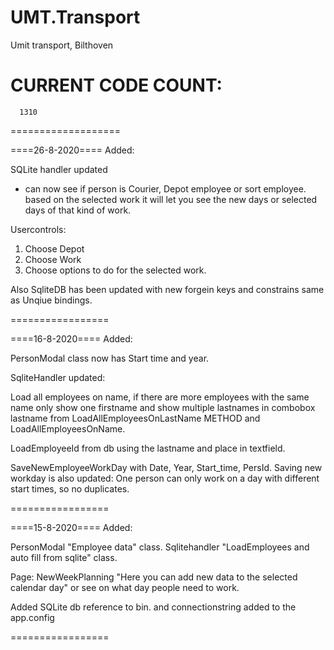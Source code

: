 # UMT.Transport
Umit transport, Bilthoven

CURRENT CODE COUNT:
===================
      1310
===================

====26-8-2020====
Added:

SQLite handler updated
- can now see if person is Courier, Depot employee or sort employee. based on the selected work it will let you see the new days or selected days of that kind of work.

Usercontrols:
1. Choose Depot
2. Choose Work
3. Choose options to do for the selected work.

Also SqliteDB has been updated with new forgein keys and constrains same as Unqiue bindings.

=================

====16-8-2020====
Added:

PersonModal class now has Start time and year.

SqliteHandler updated:

Load all employees on name, if there are more employees with the same name only show one firstname and show multiple lastnames in combobox lastname from LoadAllEmployeesOnLastName METHOD and LoadAllEmployeesOnName.

LoadEmployeeId from db using the lastname and place in textfield.

SaveNewEmployeeWorkDay with Date, Year, Start_time, PersId.
Saving new workday is also updated:
One person can only work on a day with different start times, so no duplicates.

=================


====15-8-2020====
Added:

PersonModal "Employee data" class.
Sqlitehandler "LoadEmployees and auto fill from sqlite" class.

Page:
NewWeekPlanning "Here you can add new data to the selected calendar day" or see on what day people need to work.

Added SQLite db reference to bin. and connectionstring added to the app.config

=================
